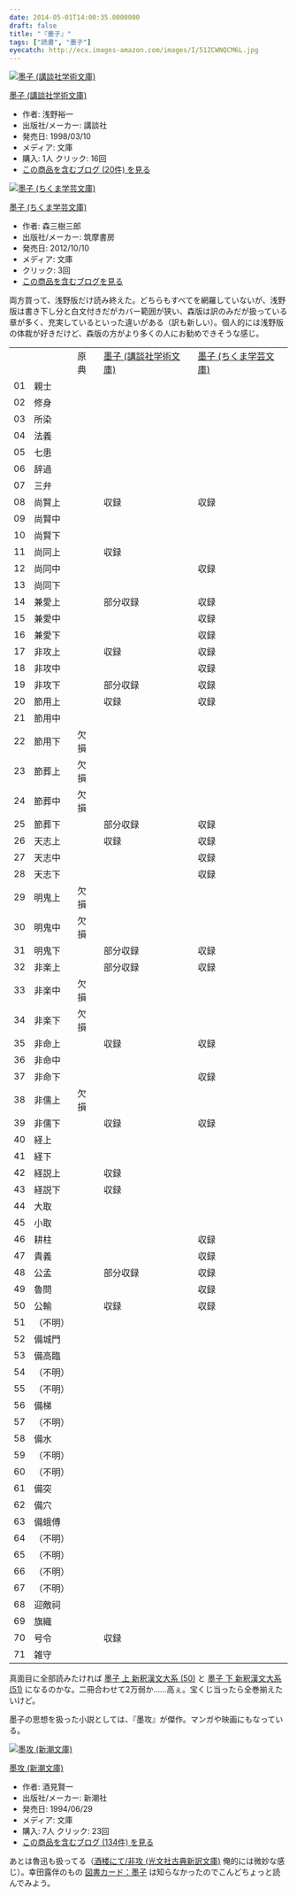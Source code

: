 ```yaml
---
date: 2014-05-01T14:00:35.0000000
draft: false
title: "『墨子』"
tags: ["読書", "墨子"]
eyecatch: http://ecx.images-amazon.com/images/I/51ZCWNQCM6L.jpg
---
```

<p><div class="hatena-asin-detail"><a href="http://www.amazon.co.jp/exec/obidos/ASIN/4061593196/bestylesnet-22/"><img src="http://ecx.images-amazon.com/images/I/51ZCWNQCM6L._SL160_.jpg" class="hatena-asin-detail-image" alt="墨子 (講談社学術文庫)" title="墨子 (講談社学術文庫)"></a><div class="hatena-asin-detail-info"><p class="hatena-asin-detail-title"><a href="http://www.amazon.co.jp/exec/obidos/ASIN/4061593196/bestylesnet-22/">墨子 (講談社学術文庫)</a></p><ul><li><span class="hatena-asin-detail-label">作者:</span> 浅野裕一</li><li><span class="hatena-asin-detail-label">出版社/メーカー:</span> 講談社</li><li><span class="hatena-asin-detail-label">発売日:</span> 1998/03/10</li><li><span class="hatena-asin-detail-label">メディア:</span> 文庫</li><li><span class="hatena-asin-detail-label">購入</span>: 1人 <span class="hatena-asin-detail-label">クリック</span>: 16回</li><li><a href="http://d.hatena.ne.jp/asin/4061593196/bestylesnet-22" target="_blank">この商品を含むブログ (20件) を見る</a></li></ul></div><div class="hatena-asin-detail-foot"></div></div></p><p><div class="hatena-asin-detail"><a href="http://www.amazon.co.jp/exec/obidos/ASIN/4480094903/bestylesnet-22/"><img src="http://ecx.images-amazon.com/images/I/51VHoXfDC7L._SL160_.jpg" class="hatena-asin-detail-image" alt="墨子 (ちくま学芸文庫)" title="墨子 (ちくま学芸文庫)"></a><div class="hatena-asin-detail-info"><p class="hatena-asin-detail-title"><a href="http://www.amazon.co.jp/exec/obidos/ASIN/4480094903/bestylesnet-22/">墨子 (ちくま学芸文庫)</a></p><ul><li><span class="hatena-asin-detail-label">作者:</span> 森三樹三郎</li><li><span class="hatena-asin-detail-label">出版社/メーカー:</span> 筑摩書房</li><li><span class="hatena-asin-detail-label">発売日:</span> 2012/10/10</li><li><span class="hatena-asin-detail-label">メディア:</span> 文庫</li><li> <span class="hatena-asin-detail-label">クリック</span>: 3回</li><li><a href="http://d.hatena.ne.jp/asin/4480094903/bestylesnet-22" target="_blank">この商品を含むブログを見る</a></li></ul></div><div class="hatena-asin-detail-foot"></div></div></p><p>両方買って、浅野版だけ読み終えた。どちらもすべてを網羅していないが、浅野版は書き下し分と白文付きだがカバー範囲が狭い、森版は訳のみだが扱っている章が多く、充実しているといった違いがある（訳も新しい）。個人的には浅野版の体裁が好きだけど、森版の方がより多くの人にお勧めできそうな感じ。</p>

<table>
<tr>
<td> </td>
<td> </td>
<td> 原典</td>
<td> <a href="http://d.hatena.ne.jp/asin/4061593196/bestylesnet-22">墨子 (講談社学術文庫)</a></td>
<td> <a href="http://d.hatena.ne.jp/asin/4480094903/bestylesnet-22">墨子 (ちくま学芸文庫)</a></td>
</tr>
<tr>
<td> 01</td>
<td> 親士</td>
<td> </td>
<td> </td>
<td> </td>
</tr>
<tr>
<td> 02</td>
<td> 修身</td>
<td> </td>
<td> </td>
<td> </td>
</tr>
<tr>
<td> 03</td>
<td> 所染</td>
<td> </td>
<td> </td>
<td> </td>
</tr>
<tr>
<td> 04</td>
<td> 法義</td>
<td> </td>
<td> </td>
<td> </td>
</tr>
<tr>
<td> 05</td>
<td> 七患</td>
<td> </td>
<td> </td>
<td> </td>
</tr>
<tr>
<td> 06</td>
<td> 辞過</td>
<td> </td>
<td> </td>
<td> </td>
</tr>
<tr>
<td> 07</td>
<td> 三弁</td>
<td> </td>
<td> </td>
<td> </td>
</tr>
<tr>
<td> 08</td>
<td> 尚賢上</td>
<td> </td>
<td> 収録</td>
<td> 収録</td>
</tr>
<tr>
<td> 09</td>
<td> 尚賢中</td>
<td> </td>
<td> </td>
<td> </td>
</tr>
<tr>
<td> 10</td>
<td> 尚賢下</td>
<td> </td>
<td> </td>
<td> </td>
</tr>
<tr>
<td> 11</td>
<td> 尚同上</td>
<td> </td>
<td> 収録</td>
<td> </td>
</tr>
<tr>
<td> 12</td>
<td> 尚同中</td>
<td> </td>
<td> </td>
<td> 収録</td>
</tr>
<tr>
<td> 13</td>
<td> 尚同下</td>
<td> </td>
<td> </td>
<td> </td>
</tr>
<tr>
<td> 14</td>
<td> 兼愛上</td>
<td> </td>
<td> 部分収録</td>
<td> 収録</td>
</tr>
<tr>
<td> 15</td>
<td> 兼愛中</td>
<td> </td>
<td> </td>
<td> 収録</td>
</tr>
<tr>
<td> 16</td>
<td> 兼愛下</td>
<td> </td>
<td> </td>
<td> 収録</td>
</tr>
<tr>
<td> 17</td>
<td> 非攻上</td>
<td> </td>
<td> 収録</td>
<td> 収録</td>
</tr>
<tr>
<td> 18</td>
<td> 非攻中</td>
<td> </td>
<td> </td>
<td> 収録</td>
</tr>
<tr>
<td> 19</td>
<td> 非攻下</td>
<td> </td>
<td> 部分収録</td>
<td> 収録</td>
</tr>
<tr>
<td> 20</td>
<td> 節用上</td>
<td> </td>
<td> 収録</td>
<td> 収録</td>
</tr>
<tr>
<td> 21</td>
<td> 節用中</td>
<td> </td>
<td> </td>
<td> </td>
</tr>
<tr>
<td> 22</td>
<td> 節用下</td>
<td> 欠損</td>
<td> </td>
<td> </td>
</tr>
<tr>
<td> 23</td>
<td> 節葬上</td>
<td> 欠損</td>
<td> </td>
<td> </td>
</tr>
<tr>
<td> 24</td>
<td> 節葬中</td>
<td> 欠損</td>
<td> </td>
<td> </td>
</tr>
<tr>
<td> 25</td>
<td> 節葬下</td>
<td> </td>
<td> 部分収録</td>
<td> 収録</td>
</tr>
<tr>
<td> 26</td>
<td> 天志上</td>
<td> </td>
<td> 収録</td>
<td> 収録</td>
</tr>
<tr>
<td> 27</td>
<td> 天志中</td>
<td> </td>
<td> </td>
<td> 収録</td>
</tr>
<tr>
<td> 28</td>
<td> 天志下</td>
<td> </td>
<td> </td>
<td> 収録</td>
</tr>
<tr>
<td> 29</td>
<td> 明鬼上</td>
<td> 欠損</td>
<td> </td>
<td> </td>
</tr>
<tr>
<td> 30</td>
<td> 明鬼中</td>
<td> 欠損</td>
<td> </td>
<td> </td>
</tr>
<tr>
<td> 31</td>
<td> 明鬼下</td>
<td> </td>
<td> 部分収録</td>
<td> 収録</td>
</tr>
<tr>
<td> 32</td>
<td> 非楽上</td>
<td> </td>
<td> 部分収録</td>
<td> 収録</td>
</tr>
<tr>
<td> 33</td>
<td> 非楽中</td>
<td> 欠損</td>
<td> </td>
<td> </td>
</tr>
<tr>
<td> 34</td>
<td> 非楽下</td>
<td> 欠損</td>
<td> </td>
<td> </td>
</tr>
<tr>
<td> 35</td>
<td> 非命上</td>
<td> </td>
<td> 収録</td>
<td> 収録</td>
</tr>
<tr>
<td> 36</td>
<td> 非命中</td>
<td> </td>
<td> </td>
<td> </td>
</tr>
<tr>
<td> 37</td>
<td> 非命下</td>
<td> </td>
<td> </td>
<td> 収録</td>
</tr>
<tr>
<td> 38</td>
<td> 非儒上</td>
<td> 欠損</td>
<td> </td>
<td> </td>
</tr>
<tr>
<td> 39</td>
<td> 非儒下</td>
<td> </td>
<td> 収録</td>
<td> 収録</td>
</tr>
<tr>
<td> 40</td>
<td> 経上</td>
<td> </td>
<td> </td>
<td> </td>
</tr>
<tr>
<td> 41</td>
<td> 経下</td>
<td> </td>
<td> </td>
<td> </td>
</tr>
<tr>
<td> 42</td>
<td> 経説上</td>
<td> </td>
<td> 収録</td>
<td> </td>
</tr>
<tr>
<td> 43</td>
<td> 経説下</td>
<td> </td>
<td> 収録</td>
<td> </td>
</tr>
<tr>
<td> 44</td>
<td> 大取</td>
<td> </td>
<td> </td>
<td> </td>
</tr>
<tr>
<td> 45</td>
<td> 小取</td>
<td> </td>
<td> </td>
<td> </td>
</tr>
<tr>
<td> 46</td>
<td> 耕柱</td>
<td> </td>
<td> </td>
<td> 収録</td>
</tr>
<tr>
<td> 47</td>
<td> 貴義</td>
<td> </td>
<td> </td>
<td> 収録</td>
</tr>
<tr>
<td> 48</td>
<td> 公孟</td>
<td> </td>
<td> 部分収録</td>
<td> 収録</td>
</tr>
<tr>
<td> 49</td>
<td> 魯問</td>
<td> </td>
<td> </td>
<td> 収録</td>
</tr>
<tr>
<td> 50</td>
<td> 公輸</td>
<td> </td>
<td> 収録</td>
<td> 収録</td>
</tr>
<tr>
<td> 51</td>
<td> （不明）</td>
<td> </td>
<td> </td>
<td> </td>
</tr>
<tr>
<td> 52</td>
<td> 備城門</td>
<td> </td>
<td> </td>
<td> </td>
</tr>
<tr>
<td> 53</td>
<td> 備高臨</td>
<td> </td>
<td> </td>
<td> </td>
</tr>
<tr>
<td> 54</td>
<td> （不明）</td>
<td> </td>
<td> </td>
<td> </td>
</tr>
<tr>
<td> 55</td>
<td> （不明）</td>
<td> </td>
<td> </td>
<td> </td>
</tr>
<tr>
<td> 56</td>
<td> 備梯</td>
<td> </td>
<td> </td>
<td> </td>
</tr>
<tr>
<td> 57</td>
<td> （不明）</td>
<td> </td>
<td> </td>
<td> </td>
</tr>
<tr>
<td> 58</td>
<td> 備水</td>
<td> </td>
<td> </td>
<td> </td>
</tr>
<tr>
<td> 59</td>
<td> （不明）</td>
<td> </td>
<td> </td>
<td> </td>
</tr>
<tr>
<td> 60</td>
<td> （不明）</td>
<td> </td>
<td> </td>
<td> </td>
</tr>
<tr>
<td> 61</td>
<td> 備突</td>
<td> </td>
<td> </td>
<td> </td>
</tr>
<tr>
<td> 62</td>
<td> 備穴</td>
<td> </td>
<td> </td>
<td> </td>
</tr>
<tr>
<td> 63</td>
<td> 備蛾傅</td>
<td> </td>
<td> </td>
<td> </td>
</tr>
<tr>
<td> 64</td>
<td> （不明）</td>
<td> </td>
<td> </td>
<td> </td>
</tr>
<tr>
<td> 65</td>
<td> （不明）</td>
<td> </td>
<td> </td>
<td> </td>
</tr>
<tr>
<td> 66</td>
<td> （不明）</td>
<td> </td>
<td> </td>
<td> </td>
</tr>
<tr>
<td> 67</td>
<td> （不明）</td>
<td> </td>
<td> </td>
<td> </td>
</tr>
<tr>
<td> 68</td>
<td> 迎敵祠</td>
<td> </td>
<td> </td>
<td> </td>
</tr>
<tr>
<td> 69</td>
<td> 旗織</td>
<td> </td>
<td> </td>
<td> </td>
</tr>
<tr>
<td> 70</td>
<td> 号令</td>
<td> </td>
<td> 収録</td>
<td> </td>
</tr>
<tr>
<td> 71</td>
<td> 雑守</td>
<td> </td>
<td> </td>
<td> </td>
</tr>
</table><p>真面目に全部読みたければ <a href="http://d.hatena.ne.jp/asin/4625570506/bestylesnet-22">墨子 上 新釈漢文大系 (50)</a> と <a href="http://d.hatena.ne.jp/asin/4625570514/bestylesnet-22">墨子 下 新釈漢文大系 (51)</a> になるのかな。二冊合わせて2万弱か……高ぇ。宝くじ当ったら全巻揃えたいけど。</p><p>墨子の思想を扱った小説としては、『墨攻』が傑作。マンガや映画にもなっている。</p><p><div class="hatena-asin-detail"><a href="http://www.amazon.co.jp/exec/obidos/ASIN/4101281122/bestylesnet-22/"><img src="http://ecx.images-amazon.com/images/I/51c76DrCR2L._SL160_.jpg" class="hatena-asin-detail-image" alt="墨攻 (新潮文庫)" title="墨攻 (新潮文庫)"></a><div class="hatena-asin-detail-info"><p class="hatena-asin-detail-title"><a href="http://www.amazon.co.jp/exec/obidos/ASIN/4101281122/bestylesnet-22/">墨攻 (新潮文庫)</a></p><ul><li><span class="hatena-asin-detail-label">作者:</span> 酒見賢一</li><li><span class="hatena-asin-detail-label">出版社/メーカー:</span> 新潮社</li><li><span class="hatena-asin-detail-label">発売日:</span> 1994/06/29</li><li><span class="hatena-asin-detail-label">メディア:</span> 文庫</li><li><span class="hatena-asin-detail-label">購入</span>: 7人 <span class="hatena-asin-detail-label">クリック</span>: 23回</li><li><a href="http://d.hatena.ne.jp/asin/4101281122/bestylesnet-22" target="_blank">この商品を含むブログ (134件) を見る</a></li></ul></div><div class="hatena-asin-detail-foot"></div></div></p><p>あとは魯迅も扱ってる（<a href="http://d.hatena.ne.jp/asin/4334752152/bestylesnet-22">酒楼にて/非攻 (光文社古典新訳文庫)</a> 俺的には微妙な感じ）。幸田露伴のもの <a href="http://www.aozora.gr.jp/cards/000051/card48312.html">&#x56F3;&#x66F8;&#x30AB;&#x30FC;&#x30C9;&#xFF1A;&#x58A8;&#x5B50;</a> は知らなかったのでこんどちょっと読んでみよう。</p>
